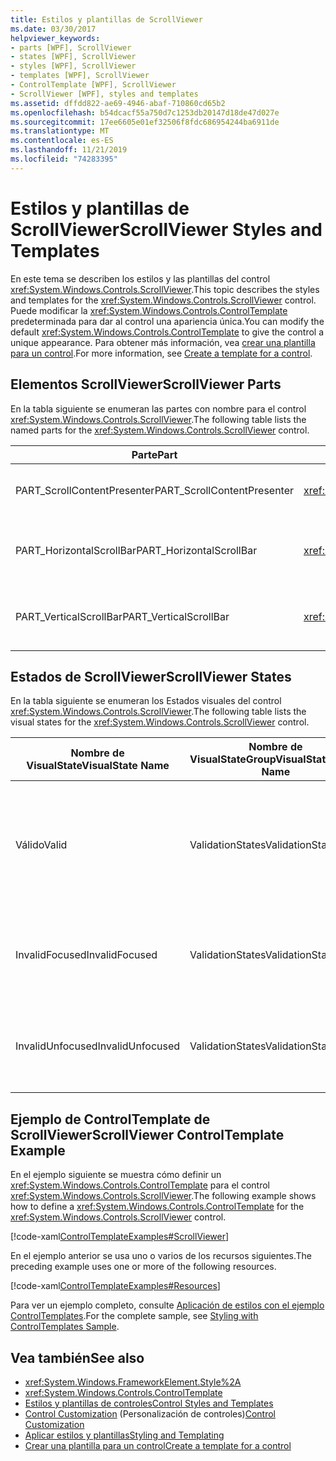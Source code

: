 ```yaml
---
title: Estilos y plantillas de ScrollViewer
ms.date: 03/30/2017
helpviewer_keywords:
- parts [WPF], ScrollViewer
- states [WPF], ScrollViewer
- styles [WPF], ScrollViewer
- templates [WPF], ScrollViewer
- ControlTemplate [WPF], ScrollViewer
- ScrollViewer [WPF], styles and templates
ms.assetid: dffdd822-ae69-4946-abaf-710860cd65b2
ms.openlocfilehash: b54dcacf55a750d7c1253db20147d18de47d027e
ms.sourcegitcommit: 17ee6605e01ef32506f8fdc686954244ba6911de
ms.translationtype: MT
ms.contentlocale: es-ES
ms.lasthandoff: 11/21/2019
ms.locfileid: "74283395"
---
```

# <a name="scrollviewer-styles-and-templates"></a><span data-ttu-id="3a84e-102">Estilos y plantillas de ScrollViewer</span><span class="sxs-lookup"><span data-stu-id="3a84e-102">ScrollViewer Styles and Templates</span></span>
<span data-ttu-id="3a84e-103">En este tema se describen los estilos y las plantillas del control <xref:System.Windows.Controls.ScrollViewer>.</span><span class="sxs-lookup"><span data-stu-id="3a84e-103">This topic describes the styles and templates for the <xref:System.Windows.Controls.ScrollViewer> control.</span></span> <span data-ttu-id="3a84e-104">Puede modificar la <xref:System.Windows.Controls.ControlTemplate> predeterminada para dar al control una apariencia única.</span><span class="sxs-lookup"><span data-stu-id="3a84e-104">You can modify the default <xref:System.Windows.Controls.ControlTemplate> to give the control a unique appearance.</span></span> <span data-ttu-id="3a84e-105">Para obtener más información, vea [crear una plantilla para un control](../../../desktop-wpf/themes/how-to-create-apply-template.md).</span><span class="sxs-lookup"><span data-stu-id="3a84e-105">For more information, see [Create a template for a control](../../../desktop-wpf/themes/how-to-create-apply-template.md).</span></span>  
  
## <a name="scrollviewer-parts"></a><span data-ttu-id="3a84e-106">Elementos ScrollViewer</span><span class="sxs-lookup"><span data-stu-id="3a84e-106">ScrollViewer Parts</span></span>  
 <span data-ttu-id="3a84e-107">En la tabla siguiente se enumeran las partes con nombre para el control <xref:System.Windows.Controls.ScrollViewer>.</span><span class="sxs-lookup"><span data-stu-id="3a84e-107">The following table lists the named parts for the <xref:System.Windows.Controls.ScrollViewer> control.</span></span>  
  
|<span data-ttu-id="3a84e-108">Parte</span><span class="sxs-lookup"><span data-stu-id="3a84e-108">Part</span></span>|<span data-ttu-id="3a84e-109">Tipo</span><span class="sxs-lookup"><span data-stu-id="3a84e-109">Type</span></span>|<span data-ttu-id="3a84e-110">Descripción</span><span class="sxs-lookup"><span data-stu-id="3a84e-110">Description</span></span>|  
|-|-|-|  
|<span data-ttu-id="3a84e-111">PART_ScrollContentPresenter</span><span class="sxs-lookup"><span data-stu-id="3a84e-111">PART_ScrollContentPresenter</span></span>|<xref:System.Windows.Controls.ScrollContentPresenter>|<span data-ttu-id="3a84e-112">Marcador de posición para el contenido de la <xref:System.Windows.Controls.ScrollViewer>.</span><span class="sxs-lookup"><span data-stu-id="3a84e-112">The placeholder for content in the <xref:System.Windows.Controls.ScrollViewer>.</span></span>|  
|<span data-ttu-id="3a84e-113">PART_HorizontalScrollBar</span><span class="sxs-lookup"><span data-stu-id="3a84e-113">PART_HorizontalScrollBar</span></span>|<xref:System.Windows.Controls.Primitives.ScrollBar>|<span data-ttu-id="3a84e-114"><xref:System.Windows.Controls.Primitives.ScrollBar> que se utiliza para desplazar el contenido horizontalmente.</span><span class="sxs-lookup"><span data-stu-id="3a84e-114">The <xref:System.Windows.Controls.Primitives.ScrollBar> used to scroll the content horizontally.</span></span>|  
|<span data-ttu-id="3a84e-115">PART_VerticalScrollBar</span><span class="sxs-lookup"><span data-stu-id="3a84e-115">PART_VerticalScrollBar</span></span>|<xref:System.Windows.Controls.Primitives.ScrollBar>|<span data-ttu-id="3a84e-116"><xref:System.Windows.Controls.Primitives.ScrollBar> que se utiliza para desplazar el contenido verticalmente.</span><span class="sxs-lookup"><span data-stu-id="3a84e-116">The <xref:System.Windows.Controls.Primitives.ScrollBar> used to scroll the content vertically.</span></span>|  
  
## <a name="scrollviewer-states"></a><span data-ttu-id="3a84e-117">Estados de ScrollViewer</span><span class="sxs-lookup"><span data-stu-id="3a84e-117">ScrollViewer States</span></span>  
 <span data-ttu-id="3a84e-118">En la tabla siguiente se enumeran los Estados visuales del control <xref:System.Windows.Controls.ScrollViewer>.</span><span class="sxs-lookup"><span data-stu-id="3a84e-118">The following table lists the visual states for the <xref:System.Windows.Controls.ScrollViewer> control.</span></span>  
  
|<span data-ttu-id="3a84e-119">Nombre de VisualState</span><span class="sxs-lookup"><span data-stu-id="3a84e-119">VisualState Name</span></span>|<span data-ttu-id="3a84e-120">Nombre de VisualStateGroup</span><span class="sxs-lookup"><span data-stu-id="3a84e-120">VisualStateGroup Name</span></span>|<span data-ttu-id="3a84e-121">Descripción</span><span class="sxs-lookup"><span data-stu-id="3a84e-121">Description</span></span>|  
|-|-|-|  
|<span data-ttu-id="3a84e-122">Válido</span><span class="sxs-lookup"><span data-stu-id="3a84e-122">Valid</span></span>|<span data-ttu-id="3a84e-123">ValidationStates</span><span class="sxs-lookup"><span data-stu-id="3a84e-123">ValidationStates</span></span>|<span data-ttu-id="3a84e-124">El control utiliza la clase <xref:System.Windows.Controls.Validation> y la propiedad adjunta <xref:System.Windows.Controls.Validation.HasError%2A?displayProperty=nameWithType> es `false`.</span><span class="sxs-lookup"><span data-stu-id="3a84e-124">The control uses the <xref:System.Windows.Controls.Validation> class and the <xref:System.Windows.Controls.Validation.HasError%2A?displayProperty=nameWithType> attached property is `false`.</span></span>|  
|<span data-ttu-id="3a84e-125">InvalidFocused</span><span class="sxs-lookup"><span data-stu-id="3a84e-125">InvalidFocused</span></span>|<span data-ttu-id="3a84e-126">ValidationStates</span><span class="sxs-lookup"><span data-stu-id="3a84e-126">ValidationStates</span></span>|<span data-ttu-id="3a84e-127">La propiedad adjunta <xref:System.Windows.Controls.Validation.HasError%2A?displayProperty=nameWithType> es `true` tiene el foco.</span><span class="sxs-lookup"><span data-stu-id="3a84e-127">The <xref:System.Windows.Controls.Validation.HasError%2A?displayProperty=nameWithType> attached property is `true` has the control has focus.</span></span>|  
|<span data-ttu-id="3a84e-128">InvalidUnfocused</span><span class="sxs-lookup"><span data-stu-id="3a84e-128">InvalidUnfocused</span></span>|<span data-ttu-id="3a84e-129">ValidationStates</span><span class="sxs-lookup"><span data-stu-id="3a84e-129">ValidationStates</span></span>|<span data-ttu-id="3a84e-130">La propiedad adjunta <xref:System.Windows.Controls.Validation.HasError%2A?displayProperty=nameWithType> es `true` tiene el control no tiene el foco.</span><span class="sxs-lookup"><span data-stu-id="3a84e-130">The <xref:System.Windows.Controls.Validation.HasError%2A?displayProperty=nameWithType> attached property is `true` has the control does not have focus.</span></span>|  
  
## <a name="scrollviewer-controltemplate-example"></a><span data-ttu-id="3a84e-131">Ejemplo de ControlTemplate de ScrollViewer</span><span class="sxs-lookup"><span data-stu-id="3a84e-131">ScrollViewer ControlTemplate Example</span></span>  
 <span data-ttu-id="3a84e-132">En el ejemplo siguiente se muestra cómo definir un <xref:System.Windows.Controls.ControlTemplate> para el control <xref:System.Windows.Controls.ScrollViewer>.</span><span class="sxs-lookup"><span data-stu-id="3a84e-132">The following example shows how to define a <xref:System.Windows.Controls.ControlTemplate> for the <xref:System.Windows.Controls.ScrollViewer> control.</span></span>  
  
 [!code-xaml[ControlTemplateExamples#ScrollViewer](~/samples/snippets/csharp/VS_Snippets_Wpf/ControlTemplateExamples/CS/resources/scrollviewer.xaml#scrollviewer)]  
  
 <span data-ttu-id="3a84e-133">En el ejemplo anterior se usa uno o varios de los recursos siguientes.</span><span class="sxs-lookup"><span data-stu-id="3a84e-133">The preceding example uses one or more of the following resources.</span></span>  
  
 [!code-xaml[ControlTemplateExamples#Resources](~/samples/snippets/csharp/VS_Snippets_Wpf/ControlTemplateExamples/CS/resources/shared.xaml#resources)]  
  
 <span data-ttu-id="3a84e-134">Para ver un ejemplo completo, consulte [Aplicación de estilos con el ejemplo ControlTemplates](https://github.com/Microsoft/WPF-Samples/tree/master/Styles%20&%20Templates/IntroToStylingAndTemplating).</span><span class="sxs-lookup"><span data-stu-id="3a84e-134">For the complete sample, see [Styling with ControlTemplates Sample](https://github.com/Microsoft/WPF-Samples/tree/master/Styles%20&%20Templates/IntroToStylingAndTemplating).</span></span>  
  
## <a name="see-also"></a><span data-ttu-id="3a84e-135">Vea también</span><span class="sxs-lookup"><span data-stu-id="3a84e-135">See also</span></span>

- <xref:System.Windows.FrameworkElement.Style%2A>
- <xref:System.Windows.Controls.ControlTemplate>
- [<span data-ttu-id="3a84e-136">Estilos y plantillas de controles</span><span class="sxs-lookup"><span data-stu-id="3a84e-136">Control Styles and Templates</span></span>](control-styles-and-templates.md)
- <span data-ttu-id="3a84e-137">[Control Customization](control-customization.md) (Personalización de controles)</span><span class="sxs-lookup"><span data-stu-id="3a84e-137">[Control Customization](control-customization.md)</span></span>
- [<span data-ttu-id="3a84e-138">Aplicar estilos y plantillas</span><span class="sxs-lookup"><span data-stu-id="3a84e-138">Styling and Templating</span></span>](../../../desktop-wpf/fundamentals/styles-templates-overview.md)
- [<span data-ttu-id="3a84e-139">Crear una plantilla para un control</span><span class="sxs-lookup"><span data-stu-id="3a84e-139">Create a template for a control</span></span>](../../../desktop-wpf/themes/how-to-create-apply-template.md)
